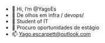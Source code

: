 - 👋 Hi, I’m @YagoEs
- 👀  De olhos em infra / devops/
- 🌱 Student of  IT
- 💞️  Procuro oportunidades de estágio 
- 📫  Yago.escarpett@outlook.com

<!---
YagoEs/YagoEs is a ✨ special ✨ repository because its `README.md` (this file) appears on your GitHub profile.
You can click the Preview link to take a look at your changes.
--->
